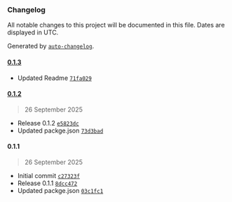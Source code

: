 ### Changelog

All notable changes to this project will be documented in this file. Dates are displayed in UTC.

Generated by [`auto-changelog`](https://github.com/CookPete/auto-changelog).

#### [0.1.3](https://github.com/geocapture/n8n-nodes-geocapture/compare/0.1.2...0.1.3)

- Updated Readme [`71fa029`](https://github.com/geocapture/n8n-nodes-geocapture/commit/71fa0296f44bd7036313c02abeb346156c950cd9)

#### [0.1.2](https://github.com/geocapture/n8n-nodes-geocapture/compare/0.1.1...0.1.2)

> 26 September 2025

- Release 0.1.2 [`e5823dc`](https://github.com/geocapture/n8n-nodes-geocapture/commit/e5823dca9a29aafb1531f9e5da252f45401df91b)
- Updated packge.json [`73d3bad`](https://github.com/geocapture/n8n-nodes-geocapture/commit/73d3bad4c6de19b6c8bb23b517ebfbe7df0e7f48)

#### 0.1.1

> 26 September 2025

- Initial commit [`c27323f`](https://github.com/geocapture/n8n-nodes-geocapture/commit/c27323f765e7d281fd742a82ba3a277b211f826a)
- Release 0.1.1 [`8dcc472`](https://github.com/geocapture/n8n-nodes-geocapture/commit/8dcc472f9220ae7e874517786a7ca3b062fb6398)
- Updated packge.json [`03c1fc1`](https://github.com/geocapture/n8n-nodes-geocapture/commit/03c1fc1d4ec4b55c754b2525c2ed59adc6abbbc9)
